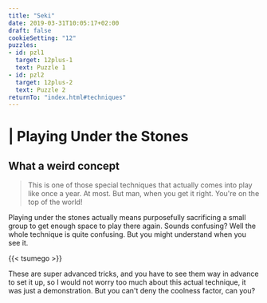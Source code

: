```yaml
---
title: "Seki"
date: 2019-03-31T10:05:17+02:00
draft: false
cookieSetting: "12"
puzzles:
- id: pzl1
  target: 12plus-1
  text: Puzzle 1
- id: pzl2
  target: 12plus-2
  text: Puzzle 2
returnTo: "index.html#techniques"
---
```


# | Playing Under the Stones
## What a weird concept

> This is one of those special techniques that actually comes into play like once a year. At most. But man, when you get it right. You're on the top of the world!  

Playing under the stones actually means purposefully sacrificing a small group to get enough space to play there again.
 Sounds confusing? Well the whole technique is quite confusing. But you might understand when you see it. 
 
{{< tsumego >}}

These are super advanced tricks, and you have to see them way in advance to set it up, so I would not worry too much about this actual technique, it was just a demonstration. But you can't deny the coolness factor, can you? 